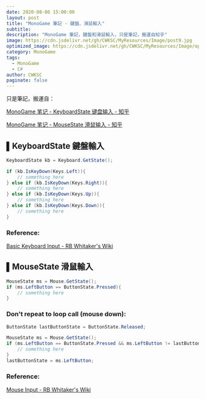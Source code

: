```yaml
---
date: 2020-08-06 15:00:00
layout: post
title: "MonoGame 筆記 - 鍵盤、滑鼠輸入"
subtitle: 
description: "MonoGame 筆記，鍵盤和滑鼠輸入，只是筆記，搬運自知乎"
image: https://cdn.jsdelivr.net/gh/CWKSC/MyResources/Image/post9.jpg
optimized_image: https://cdn.jsdelivr.net/gh/CWKSC/MyResources/Image/optimized/post9_opt.jpg
category: MonoGame
tags:
  - MonoGame
  - C#
author: CWKSC
paginate: false
---
```


只是筆記，搬運自：

[MonoGame 笔记 - KeyboardState 键盘输入 - 知乎](https://zhuanlan.zhihu.com/p/90438490)

[MonoGame 笔记 - MouseState 滑鼠输入 - 知乎](https://zhuanlan.zhihu.com/p/90447849)

## ▌KeyboardState 鍵盤輸入

```csharp
KeyboardState kb = Keyboard.GetState();

if (kb.IsKeyDown(Keys.Left)){
    // something here
} else if (kb.IsKeyDown(Keys.Right)){
    // something here
} else if (kb.IsKeyDown(Keys.Up)){
    // something here
} else if (kb.IsKeyDown(Keys.Down)){
    // something here
}
```

### Reference:

[Basic Keyboard Input - RB Whitaker's Wiki](https://link.zhihu.com/?target=http%3A//rbwhitaker.wikidot.com/basic-keyboard-input)

## ▌MouseState 滑鼠輸入

```csharp
MouseState ms = Mouse.GetState();
if (ms.LeftButton == ButtonState.Pressed){
    // something here
}
```

### Don't repeat to loop call (mouse down):

```csharp
ButtonState lastButtonState = ButtonState.Released;

MouseState ms = Mouse.GetState();
if (ms.LeftButton == ButtonState.Pressed && ms.LeftButton != lastButtonState){
    // something here
}
lastButtonState = ms.LeftButton;
```

### Reference:

[Mouse Input - RB Whitaker's Wiki](https://link.zhihu.com/?target=http%3A//rbwhitaker.wikidot.com/mouse-input)